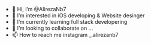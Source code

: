 - 👋 Hi, I’m @AlirezaNb7
- 👀 I’m interested in iOS developing & Website desinger
- 🌱 I’m currently learning full stack developering
- 💞️ I’m looking to collaborate on ...
- 📫 How to reach me instagram _.alirezanb7

<!---
AlirezaNb7/AlirezaNb7 is a ✨ special ✨ repository because its `README.md` (this file) appears on your GitHub profile.
You can click the Preview link to take a look at your changes.
--->
